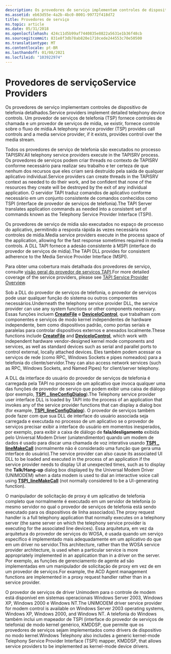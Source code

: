 ```yaml
---
description: Os provedores de serviço implementam controles de dispositivo de telefonia detalhados. Um provedor de serviços de telefonia (TSP) fornece controles de chamada e um provedor de serviços de mídia, se existir, fornece controle sobre o fluxo de mídia.
ms.assetid: eb63d55e-4a2b-4bc0-8001-99772f418d72
title: Provedores de serviço
ms.topic: article
ms.date: 05/31/2018
ms.openlocfilehash: 424c11d5b99af7440835e8822a5631e1b36f48cb
ms.sourcegitcommit: 831e8f3db78ab820e1710cede244553c70e50500
ms.translationtype: MT
ms.contentlocale: pt-BR
ms.lasthandoff: 01/08/2021
ms.locfileid: "103922974"
---
```

# <a name="service-providers"></a><span data-ttu-id="1cbd4-104">Provedores de serviço</span><span class="sxs-lookup"><span data-stu-id="1cbd4-104">Service Providers</span></span>

<span data-ttu-id="1cbd4-105">Os provedores de serviço implementam controles de dispositivo de telefonia detalhados.</span><span class="sxs-lookup"><span data-stu-id="1cbd4-105">Service providers implement detailed telephony device controls.</span></span> <span data-ttu-id="1cbd4-106">Um provedor de serviços de telefonia (TSP) fornece controles de chamada e um provedor de serviços de mídia, se existir, fornece controle sobre o fluxo de mídia.</span><span class="sxs-lookup"><span data-stu-id="1cbd4-106">A telephony service provider (TSP) provides call controls and a media service provider, if it exists, provides control over the media stream.</span></span>

<span data-ttu-id="1cbd4-107">Todos os provedores de serviço de telefonia são executados no processo TAPISRV.</span><span class="sxs-lookup"><span data-stu-id="1cbd4-107">All telephony service providers execute in the TAPISRV process.</span></span> <span data-ttu-id="1cbd4-108">Os provedores de serviços podem criar threads no contexto de TAPISRV conforme necessário para realizar seu trabalho e ter certeza de que nenhum dos recursos que eles criam será destruído pela saída de qualquer aplicativo individual.</span><span class="sxs-lookup"><span data-stu-id="1cbd4-108">Service providers can create threads in the TAPISRV context as needed to do their work, and be confident that none of the resources they create will be destroyed by the exit of any individual application.</span></span> <span data-ttu-id="1cbd4-109">O servidor TAPI traduz comandos de aplicativo conforme necessário em um conjunto consistente de comandos conhecidos como TSPI (interface de provedor de serviços de telefonia).</span><span class="sxs-lookup"><span data-stu-id="1cbd4-109">The TAPI Server translates application commands as needed into a consistent set of commands known as the Telephony Service Provider Interface (TSPI).</span></span>

<span data-ttu-id="1cbd4-110">Os provedores de serviço de mídia são executados no espaço de processo do aplicativo, permitindo a resposta rápida às vezes necessária nos controles de mídia.</span><span class="sxs-lookup"><span data-stu-id="1cbd4-110">Media service providers execute in the process space of the application, allowing for the fast response sometimes required in media controls.</span></span> <span data-ttu-id="1cbd4-111">A DLL TAPI fornece a adesão consistente à MSPI (interface do provedor de serviços de mídia).</span><span class="sxs-lookup"><span data-stu-id="1cbd4-111">The TAPI DLL provides for consistent adherence to the Media Service Provider Interface (MSPI).</span></span>

<span data-ttu-id="1cbd4-112">Para obter uma cobertura mais detalhada dos provedores de serviço, consulte [visão geral do provedor de serviços TAPI](./tapi-service-provider-overview.md).</span><span class="sxs-lookup"><span data-stu-id="1cbd4-112">For more detailed coverage of the service providers, please see [TAPI Service Provider Overview](./tapi-service-provider-overview.md).</span></span>

<span data-ttu-id="1cbd4-113">Sob a DLL do provedor de serviços de telefonia, o provedor de serviços pode usar qualquer função do sistema ou outros componentes necessários.</span><span class="sxs-lookup"><span data-stu-id="1cbd4-113">Underneath the telephony service provider DLL, the service provider can use any system functions or other components necessary.</span></span> <span data-ttu-id="1cbd4-114">Essas funções incluem [**CreateFile**](/windows/desktop/api/fileapi/nf-fileapi-createfilea) e [**DeviceIoControl**](/windows/desktop/api/ioapiset/nf-ioapiset-deviceiocontrol), que trabalham com componentes e serviços de modo kernel independentes de hardware independente, bem como dispositivos padrão, como portas seriais e paralelas para controlar dispositivos externos e anexados localmente.</span><span class="sxs-lookup"><span data-stu-id="1cbd4-114">These functions include [**CreateFile**](/windows/desktop/api/fileapi/nf-fileapi-createfilea) and [**DeviceIoControl**](/windows/desktop/api/ioapiset/nf-ioapiset-deviceiocontrol), which work with independent hardware vendor-designed kernel mode components and services, as well as standard devices such as serial and parallel ports to control external, locally attached devices.</span></span> <span data-ttu-id="1cbd4-115">Eles também podem acessar os serviços de rede (como RPC, Windows Sockets e pipes nomeados) para a telefonia do cliente/servidor.</span><span class="sxs-lookup"><span data-stu-id="1cbd4-115">They can also access network services (such as RPC, Windows Sockets, and Named Pipes) for client/server telephony.</span></span>

<span data-ttu-id="1cbd4-116">A DLL da interface do usuário do provedor de serviços de telefonia é carregada pela TAPI no processo de um aplicativo que invoca qualquer uma das funções de provedor de serviço que podem exibir uma caixa de diálogo (por exemplo, [**TSPI \_ lineConfigDialog**](/windows/win32/api/tspi/nf-tspi-tspi_lineconfigdialog)).</span><span class="sxs-lookup"><span data-stu-id="1cbd4-116">The Telephony service provider user interface DLL is loaded by TAPI into the process of an application that invokes any of the service provider functions that can display a dialog box (for example, [**TSPI\_lineConfigDialog**](/windows/win32/api/tspi/nf-tspi-tspi_lineconfigdialog)).</span></span> <span data-ttu-id="1cbd4-117">O provedor de serviços também pode fazer com que sua DLL de interface do usuário associada seja carregada e executada no processo de um aplicativo se o provedor de serviços precisar exibir a interface do usuário em momentos inesperados, por exemplo, para exibir a caixa de diálogo de **fala/desligamento** exibida pelo Universal Modem Driver (uniatendimentor) quando um modem de dados é usado para discar uma chamada de voz interativa usando [**TSPI \_ lineMakeCall**](/windows/win32/api/tspi/nf-tspi-tspi_linemakecall) (normalmente não é considerado uma função que gera uma interface do usuário).</span><span class="sxs-lookup"><span data-stu-id="1cbd4-117">The service provider can also cause its associated UI DLL to be loaded and executed in the process of an application if the service provider needs to display UI at unexpected times, such as to display the **Talk/Hang-up** dialog box displayed by the Universal Modem Driver (UNIMODEM) when a data modem is used to dial an interactive voice call using [**TSPI\_lineMakeCall**](/windows/win32/api/tspi/nf-tspi-tspi_linemakecall) (not normally considered to be a UI-generating function).</span></span>

<span data-ttu-id="1cbd4-118">O manipulador de solicitação de proxy é um aplicativo de telefonia completo que normalmente é executado em um servidor de telefonia (o mesmo servidor no qual o provedor de serviços de telefonia está sendo executado para os dispositivos de linha associados).</span><span class="sxs-lookup"><span data-stu-id="1cbd4-118">The proxy request handler is a full telephony application that normally executes on a telephony server (the same server on which the telephony service provider is executing for the associated line devices).</span></span> <span data-ttu-id="1cbd4-119">Essa arquitetura, em vez da arquitetura do provedor de serviços do WOSA, é usada quando um serviço específico é implementado mais adequadamente em um aplicativo do que em um driver no servidor.</span><span class="sxs-lookup"><span data-stu-id="1cbd4-119">This architecture, rather than the WOSA service provider architecture, is used when a particular service is more appropriately implemented in an application than in a driver on the server.</span></span> <span data-ttu-id="1cbd4-120">Por exemplo, as funções de gerenciamento de agente ad são implementadas em um manipulador de solicitação de proxy em vez de em um provedor de serviços.</span><span class="sxs-lookup"><span data-stu-id="1cbd4-120">For example, the ACD Agent management functions are implemented in a proxy request handler rather than in a service provider.</span></span>

<span data-ttu-id="1cbd4-121">O provedor de serviços de driver Unimodem para o controle de modem está disponível em sistemas operacionais Windows Server 2003, Windows XP, Windows 2000 e Windows NT.</span><span class="sxs-lookup"><span data-stu-id="1cbd4-121">The UNIMODEM driver service provider for modem control is available on Windows Server 2003 operating systems, Windows XP, Windows 2000, and Windows NT.</span></span> <span data-ttu-id="1cbd4-122">A telefonia do Windows também inclui um mapeador de TSPI (interface do provedor de serviços de telefonia) de modo kernel genérico, KMDDSP, que permite que os provedores de serviços sejam implementados como drivers de dispositivo no modo kernel.</span><span class="sxs-lookup"><span data-stu-id="1cbd4-122">Windows Telephony also includes a generic kernel-mode Telephony Service Provider Interface (TSPI) mapper, KMDDSP, that allows service providers to be implemented as kernel-mode device drivers.</span></span>

 

 
